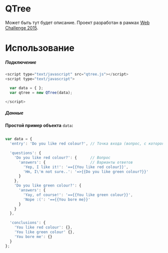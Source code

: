 # QTree

Может быть тут будет описание. Проект разработан в рамках [Web Challenge 2015](http://uawebchallenge.com/).


# Использование

##### Подключение

```javascript
<script type="text/javascript" src="qtree.js"></script>
<script type="text/javascript">

  var data = { };
  var qtree = new QTree(data);

</script>
```


##### Данные

**Простой пример объекта** ```data```**:**
```javascript

var data = {
  'entry': 'Do you like red colour?', // Точка входа (вопрос, с которого мы должны начать)
  
  'questions': {
    'Do you like red colour?': {      // Вопрос
      'answers': {                    // Варианты ответов
        'Yep, I like it!': '=={{You like red colour}}',
        'Hm, I\'m not sure..': '=>{{Do you like green colour?}}'
      }
    },
    'Do you like green colour?': {
      'answers': { 
        'Yay, of course!': '=={{You like green colour}}',
        'Nope :(': '=={{You bore me}}'
      }
    }
  },
  
  'conclusions': {
    'You like red colour': {},
    'You like green colour' {},
    'You bore me': {}
  }
};

```
